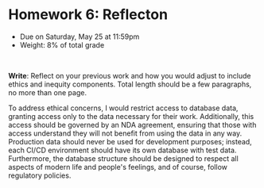# Homework 6: Reflecton

- Due on Saturday, May 25 at 11:59pm
- Weight: 8% of total grade

<br>

**Write**: Reflect on your previous work and how you would adjust to include ethics and inequity components. Total length should be a few paragraphs, no more than one page.

To address ethical concerns, I would restrict access to database data, granting access only to the data necessary for their work. Additionally, this access should be governed by an NDA agreement, ensuring that those with access understand they will not benefit from using the data in any way. Production data should never be used for development purposes; instead, each CI/CD environment should have its own database with test data. Furthermore, the database structure should be designed to respect all aspects of modern life and people's feelings, and of course, follow regulatory policies.

